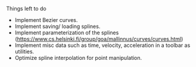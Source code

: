 Things left to do
- Implement Bezier curves.
- Implement saving/ loading splines.
- Implement parameterization of the splines (https://www.cs.helsinki.fi/group/goa/mallinnus/curves/curves.html)
- Implement misc data such as time, velocity, acceleration in a toolbar as utilities.
- Optimize spline interpolation for point manipulation. 